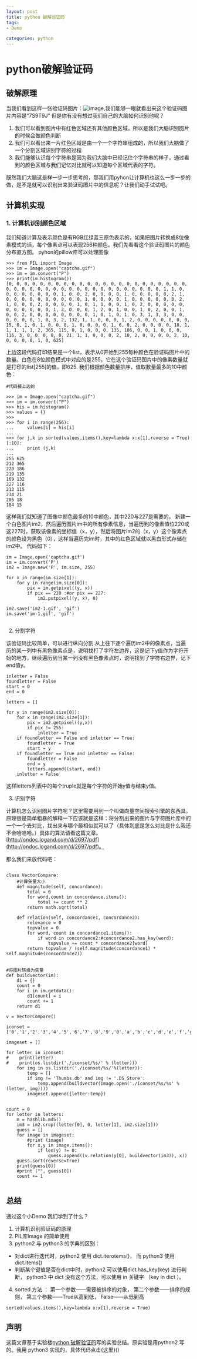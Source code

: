 ```yaml
---
layout: post
title: python 破解验证码
tags:
- Demo

categories: python
---
```


# python破解验证码

## 破解原理

当我们看到这样一张验证码图片：![image](https://dn-anything-about-doc.qbox.me/document-uid8834labid1165timestamp1468333370769.png/wm),我们能够一眼就看出来这个验证码图片内容是“7S9T9J”
但是你有没有想过我们自己的大脑如何识别他呢？ 

1. 我们可以看到图片中有红色区域还有其他颜色区域，所以是我们大脑识别图片的时候会做颜色判断
2. 我们可以看出来一片红色区域是由一个一个字符串组成的，所以我们大脑做了一个分割区域识别字符的过程
3. 我们能够认识每个字符串是因为我们大脑中已经记住个字符串的样子，通过看到的颜色区域与我们记忆对比就可以知道每个区域代表的字符。

既然我们大脑这是样一步一步思考的，那我们用pyhon让计算机也这么一步一步的做，是不是就可以识别出来验证码图片中的信息呢？让我们动手试试吧。

## 计算机实现

### 1. 计算机识别颜色区域

我们知道计算及表示颜色是有RGB红绿蓝三原色表示的，如果把图片转换成8位像素模式的话，每个像素点可以表现256种颜色。我们先看看这个验证码图片的颜色分布直方图。
pyhon的pillow库可以处理图像
```
>>> from PIL import Image
>>> im = Image.open("captcha.gif")
>>> im = im.convert("P")
>>> print(im.histogram())
[0, 0, 0, 0, 0, 0, 0, 0, 0, 0, 0, 0, 0, 0, 0, 0, 0, 0, 0, 0, 0, 0, 0, 0, 0, 0, 0, 0, 0, 0, 0, 0, 0, 0, 0, 0, 0, 0, 0, 0, 0, 0, 0, 1, 1, 0, 0, 0, 0, 0, 0, 0, 0, 1, 0, 0, 2, 0, 0, 0, 0, 1, 0, 0, 0, 0, 0, 2, 1, 0, 0, 0, 0, 0, 0, 0, 0, 0, 0, 1, 0, 0, 0, 0, 1, 0, 0, 0, 0, 0, 0, 2, 1, 0, 0, 0, 2, 0, 0, 0, 0, 1, 0, 1, 1, 0, 0, 1, 0, 2, 0, 0, 0, 0, 0, 0, 0, 0, 0, 0, 0, 1, 2, 0, 0, 0, 1, 2, 0, 1, 0, 0, 1, 0, 2, 0, 0, 1, 0, 0, 2, 0, 0, 0, 0, 0, 0, 0, 0, 1, 0, 1, 0, 1, 0, 3, 1, 3, 3, 0, 0, 0, 0, 0, 0, 1, 0, 3, 2, 132, 1, 1, 0, 0, 0, 1, 2, 0, 0, 0, 0, 0, 0, 0, 15, 0, 1, 0, 1, 0, 0, 8, 1, 0, 0, 0, 0, 1, 6, 0, 2, 0, 0, 0, 0, 18, 1, 1, 1, 1, 1, 2, 365, 115, 0, 1, 0, 0, 0, 135, 186, 0, 0, 1, 0, 0, 0, 116, 3, 0, 0, 0, 0, 0, 21, 1, 1, 0, 0, 0, 2, 10, 2, 0, 0, 0, 0, 2, 10, 0, 0, 0, 0, 1, 0, 625]
```
上边这段代码打印结果是一个list，表示从0开始到255每种颜色在验证码图片中的数量。白色在8位颜色模式中对应的是255，它在这个验证码图片中的像素数量就是打印的list[255]的值，即625. 我们根据颜色数量排序，值取数量最多的10中颜色：
```
#代码接上边的

>>> im = Image.open("captcha.gif")
>>> im = im.convert("P")
>>> his = im.histogram()
>>> values = {}
>>> 
>>> for i in range(256):
...     values[i] = his[i]
... 
>>> for j,k in sorted(values.items(),key=lambda x:x[1],reverse = True)[:10]:
...     print (j,k)
... 
255 625
212 365
220 186
219 135
169 132
227 116
213 115
234 21
205 18
184 15

```
这样我们就知道了图像中颜色最多的10中颜色，其中220与227是需要的。
新建一个白色图片im2，然后遍历图片im中的所有像素信息，当遍历到的像素值位220或这227时，获取该像素的坐标值（x，y），然后将图片im2的（x，y）这个像素点的颜色设为黑色（0），这样当遍历完im时，其中的红色区域就以黑白形式存储在im2中。
代码如下：
```
im = Image.open('captcha.gif')
im = im.convert('P')
im2 = Image.new('P', im.size, 255)

for x in range(im.size[1]):
    for y in range(im.size[0]):
        pix = im.getpixel((y, x))
        if pix == 220 :#or pix == 227:
            im2.putpixel((y, x), 0)

im2.save('im2-1.gif', 'gif')
im.save('im-1.gif', 'gif')

```
![]()

2. 分割字符

该验证码比较简单，可以进行纵向分割.从上往下逐个遍历im2中的像素点，当遍历的某一列中有黑色像素点是，说明找打了字符左边界，这是记下y值作为字符开始的地方，继续遍历到当某一列没有黑色像素点时，说明找到了字符右边界，记下end值y。
```
inletter = False 
foundletter = False 
start = 0
end = 0

letters = []

for y in range(im2.size[0]):
    for x in range(im2.size[1]):
        pix = im2.getpixel((y,x))
        if pix != 255:
            inletter = True
    if foundletter == False and inletter == True:
        foundletter = True
        start = y
    if foundletter == True and inletter == False:
        foundletter = False
        end = y
        letters.append((start, end))
    inletter = False
```
这样letters列表中的每个truple就是每个字符的开始y值与结束y值。

3. 识别字符

计算机怎么识别图片字符呢？这里需要用到一个叫做向量空间搜索引擎的东西具。原理很是简单粗暴的解释一下应该就是这样：将分割出来的图片与字符图片库中的一个一个去对比，找出来与哪个最相似就可以了（具体到底是怎么对比是什么我还不会哈哈哈。）具体的算法请看这篇文章。[http://ondoc.logand.com/d/2697/pdf](http://ondoc.logand.com/d/2697/pdf)。

那么我们来放代码吧：
```

class VectorCompare:
    #计算矢量大小
    def magnitude(self, concordance):
        total = 0
        for word,count in concordance.items():
            total += count ** 2
        return math.sqrt(total)

    def relation(self, concordance1, concordance2):
        relevance = 0
        topvalue = 0
        for word, count in concordance1.items():
            if word in concordance2:#concordance2.has_key(word):
                topvalue += count * concordance2[word]
        return topvalue / (self.magnitude(concordance1) * self.magnitude(concordance2))
        

#将图片转换为矢量
def buildvector(im):
    d1 = {}
    count = 0
    for i in im.getdata():
        d1[count] = i
        count += 1
    return d1

v = VectorCompare()

iconset = ['0','1','2','3','4','5','6','7','8','9','0','a','b','c','d','e','f','g','h','i','j','k','l','m','n','o','p','q','r','s','t','u','v','w','x','y','z']

imageset = []

for letter in iconset:
#    print(letter)
#    print(os.listdir('./iconset/%s/' % (letter)))
    for img in os.listdir('./iconset/%s/'%(letter)):
        temp = []
        if img != 'Thumbs.db' and img != '.DS_Store':
            temp.append(buildvector(Image.open('./iconset/%s/%s' %(letter, img))))
        imageset.append({letter:temp})


count = 0
for letter in letters:
    m = hashlib.md5()
    im3 = im2.crop((letter[0], 0, letter[1], im2.size[1]))
    guess = []
    for image in imageset:
        #print (image)
        for x,y in image.items():
            if len(y) != 0:
                guess.append((v.relation(y[0], buildvector(im3)), x))
    guess.sort(reverse=True)
    print(guess[0])
    #print ("", guess[0])
    count += 1


```


## 总结

通过这个小Demo 我们学到了什么？

1. 计算机识别验证码的原理
2. PIL库Image 的简单使用
3. python2 与 python3 的字典的区别：
- 对dict进行迭代时，python2 使用 dict.iterotems()， 而 python3 使用dict.items()
- 判断某个键值是否在dict中时，python2 可以使用dict.has_key(key) 进行判断， python3 中 dict 没有这个方法，可以使用 in 关键字 （key in dict ）。
4. sorted 方法 ： 第一个参数——需要被排序的对象， 第二个参数——排序的规则， 第三个参数——True从高到低， False——从低到高 
```
sorted(values.items(),key=lambda x:x[1],reverse = True)
```

## 声明

这篇文章基于实验楼[python 破解验证码](http://www.shiyanlou.com/courses/364)写的实验总结。原实验是用python2 写的。我用 python3 实现的，具体代码点击{这里}()
